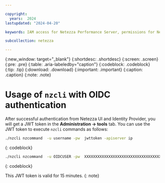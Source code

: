 ```yaml
---

copyright:
  years:  2024
lastupdated: "2024-04-20"

keywords: IAM access for Netezza Performance Server, permissions for Netezza Performance Server, identity and access management for Netezza Performance Server, roles for Netezza Performance Server, actions for Netezza Performance Server, assigning access for Netezza Performance Server

subcollection: netezza

---
```


{:new_window: target="_blank"}
{:shortdesc: .shortdesc}
{:screen: .screen}
{:pre: .pre}
{:table: .aria-labeledby="caption"}
{:codeblock: .codeblock}
{:tip: .tip}
{:download: .download}
{:important: .important}
{:caption: .caption}
{:note: .note}

# Usage of `nzcli` with OIDC authentication

After successful authentication from Netezza UI and Identity Provider, you will get a JWT token in the **Administration -> tools** tab. You can use the JWT token to execute `nzcli` commands as follows:

 ```bash
./nzcli nzcommand  -u username -pw  jwttoken -apiserver ip
```
{: codeblock}


```bash
./nzcli nzcommand  -u OIDCUSER -pw  XXXXXXXXXXXXXXXXXXXXXXXXXXXXXXXXXXXXXXXXXXXXXXXXXXXXXXXXXXXX -apiserver X.X.X.X
```
{: codeblock}


This JWT token is valid for 15 minutes.
{: note}
